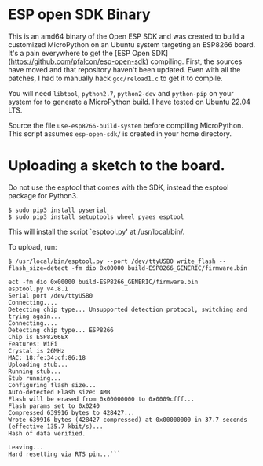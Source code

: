 # ESP open SDK Binary
This is an amd64 binary of the Open ESP SDK and was created to build a customized MicroPython on
an Ubuntu system targeting an ESP8266 board.
It's a pain everywhere to get the [ESP Open SDK] (https://github.com/pfalcon/esp-open-sdk) compiling.
First, the sources have moved and that repository haven't been updated. Even with all the patches,
I had to manually hack `gcc/reload1.c` to get it to compile.

You will need `libtool`, `python2.7`, `python2-dev` and `python-pip` on your system for to generate
a MicroPython build. I have tested on Ubuntu 22.04 LTS.

Source the file `use-esp8266-build-system` before compiling MicroPython. This script assumes
`esp-open-sdk/`  is created in your home directory.

# Uploading a sketch to the board.
Do not use the esptool that comes with the SDK, instead the esptool package for Python3.

```
$ sudo pip3 install pyserial
$ sudo pip3 install setuptools wheel pyaes esptool
```

This will install the script `esptool.py' at /usr/local/bin/.

To upload, run: 

`$ /usr/local/bin/esptool.py --port /dev/ttyUSB0 write_flash --flash_size=detect -fm dio 0x00000 build-ESP8266_GENERIC/firmware.bin`

```
ect -fm dio 0x00000 build-ESP8266_GENERIC/firmware.bin 
esptool.py v4.8.1
Serial port /dev/ttyUSB0
Connecting....
Detecting chip type... Unsupported detection protocol, switching and trying again...
Connecting....
Detecting chip type... ESP8266
Chip is ESP8266EX
Features: WiFi
Crystal is 26MHz
MAC: 18:fe:34:cf:86:18
Uploading stub...
Running stub...
Stub running...
Configuring flash size...
Auto-detected Flash size: 4MB
Flash will be erased from 0x00000000 to 0x0009cfff...
Flash params set to 0x0240
Compressed 639916 bytes to 428427...
Wrote 639916 bytes (428427 compressed) at 0x00000000 in 37.7 seconds (effective 135.7 kbit/s)...
Hash of data verified.

Leaving...
Hard resetting via RTS pin...```
